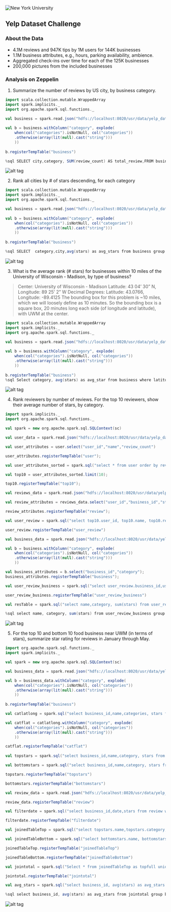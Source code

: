 ![New York University](https://upload.wikimedia.org/wikipedia/en/thumb/5/58/NYU_logo.svg/1280px-NYU_logo.svg.png)
## Yelp Dataset Challenge

### About the Data
- 4.1M reviews and 947K tips by 1M users for 144K businesses
- 1.1M business attributes, e.g., hours, parking availability, ambience.
- Aggregated check-ins over time for each of the 125K businesses
- 200,000 pictures from the included businesses

### Analysis on Zeppelin
1. Summarize the number of reviews by US city, by business category.
```scala
import scala.collection.mutable.WrappedArray
import spark.implicits._
import org.apache.spark.sql.functions._

val business = spark.read.json("hdfs://localhost:8020/usr/data/yelp_dataset_challenge_round9/yelp_academic_dataset_business.json")
 
val b = business.withColumn("category", explode(
    when(col("categories").isNotNull, col("categories"))
    .otherwise(array(lit(null).cast("string")))
    ))
    
b.registerTempTable("business")

%sql SELECT city,category, SUM(review_count) AS total_review,FROM business group by category,city order by city

```
![alt tag](http://url/to/img1.png)

2. Rank all cities by # of stars descending, for each category

```scala
import scala.collection.mutable.WrappedArray
import spark.implicits._
import org.apache.spark.sql.functions._

val business = spark.read.json("hdfs://localhost:8020/usr/data/yelp_dataset_challenge_round9/yelp_academic_dataset_business.json")
 
val b = business.withColumn("category", explode(
    when(col("categories").isNotNull, col("categories"))
    .otherwise(array(lit(null).cast("string")))
    ))
    
b.registerTempTable("business")

%sql SELECT  category,city,avg(stars) as avg_stars from business group by category,city order by category asc, avg_stars desc;

```
![alt tag](http://url/to/img2.png)

3. What is the average rank (# stars) for businesses within 10 miles of the University of Wisconsin - Madison, by type of business?
>Center: University of Wisconsin - Madison
>Latitude: 43 04’ 30” N, Longitude: 89 25’ 2” W
>Decimal Degrees: Latitude: 43.0766, Longitude: -89.4125
>The bounding box for this problem is ~10 miles, which we will loosely define as 10 minutes. So the bounding box is a square box, 20 minutes long each side (of longitude and latitude), with UWM at the center.

```scala
import scala.collection.mutable.WrappedArray
import spark.implicits._
import org.apache.spark.sql.functions._

val business = spark.read.json("hdfs://localhost:8020/usr/data/yelp_dataset_challenge_round9/yelp_academic_dataset_business.json")
 
val b = business.withColumn("category", explode(
    when(col("categories").isNotNull, col("categories"))
    .otherwise(array(lit(null).cast("string")))
    ))
    
b.registerTempTable("business")
%sql Select category, avg(stars) as avg_star from business where latitude < 43.22145313 AND longitude < -89.21487592 AND latitude > 42.93172719 AND longitude > -89.61009908 group by category order by category;

```
![alt tag](http://url/to/img3.png)

4. Rank reviewers by number of reviews. For the top 10 reviewers, show their average number of stars, by category.

```scala
import spark.implicits._
import org.apache.spark.sql.functions._

val spark = new org.apache.spark.sql.SQLContext(sc)

val user_data = spark.read.json("hdfs://localhost:8020/usr/data/yelp_dataset_challenge_round9/yelp_academic_dataset_user.json")

val user_attributes = user.select("user_id","name","review_count")

user_attributes.registerTempTable("user");

val user_attributes_sorted = spark.sql("select * from user order by review_count desc");

val top10 = user_attributes_sorted.limit(10);

top10.registerTempTable("top10");

val reviews_data = spark.read.json("hdfs://localhost:8020/usr/data/yelp_dataset_challenge_round9/yelp_academic_dataset_review.json")

val review_attributes = reviews_data.select("user_id","business_id","stars")

review_attributes.registerTempTable("review");

val user_review = spark.sql("select top10.user_id, top10.name, top10.review_count, review.business_id, review.stars from top10 JOIN review on top10.user_id=review.user_id")

user_review.registerTempTable("user_review")

val business_data = spark.read.json("hdfs://localhost:8020/usr/data/yelp_dataset_challenge_round9/yelp_academic_dataset_business.json")

val b = business.withColumn("category", explode(
    when(col("categories").isNotNull, col("categories"))
    .otherwise(array(lit(null).cast("string")))
    ))

val business_attributes = b.select("business_id","category");
business_attributes.registerTempTable("business");

val user_review_business = spark.sql("select user_review.business_id,user_review.name,user_review.stars,business.category from user_review JOIN business on user_review.business_id = business.business_id");

user_review_business.registerTempTable("user_review_business")

val resTable = spark.sql("select name,category, sum(stars) from user_review_business group by name,category")

%sql select name, category, sum(stars) from user_review_business group by name,category
```
![alt tag](http://url/to/img4.png)

5. For the top 10 and bottom 10 food business near UWM (in terms of stars), summarize star rating for reviews in January through May.

```scala
import org.apache.spark.sql.functions._
import spark.implicits._

val spark = new org.apache.spark.sql.SQLContext(sc)

val business_data = spark.read.json("hdfs://localhost:8020/usr/data/yelp_dataset_challenge_round9/yelp_academic_dataset_business.json")

val b = business_data.withColumn("category", explode(
    when(col("categories").isNotNull, col("categories"))
    .otherwise(array(lit(null).cast("string")))
    ))
    
b.registerTempTable("business")

val catlatlong = spark.sql("select business_id,name,categories, stars from business where latitude >= 42.908333 AND latitude <= 43.241667 AND longitude >= -89.583889 AND longitude <= -89.250556 AND category == 'Food'");

val catflat = catlatlong.withColumn("category", explode(
    when(col("categories").isNotNull, col("categories"))
    .otherwise(array(lit(null).cast("string")))
    ))

catflat.registerTempTable("catflat")	
	
val topstars = spark.sql("select business_id,name,category, stars from catflat order by stars desc limit 10")

val bottomstars = spark.sql("select business_id,name,category, stars from catflat order by stars asc limit 10")

topstars.registerTempTable("topstars")

bottomstars.registerTempTable("bottomstars")

val review_data = spark.read.json("hdfs://localhost:8020/usr/data/yelp_dataset_challenge_round9/yelp_academic_dataset_review.json")

review_data.registerTempTable("review")

val filterdate = spark.sql("select business_id,date,stars from review where month(date)>=1 and month(date)<=5")

filterdate.registerTempTable("filterdate")

val joinedTableTop = spark.sql("select topstars.name,topstars.category, topstars.business_id, filterdate.date, filterdate.stars from topstars INNER JOIN filterdate on topstars.business_id = filterdate.business_id")

val joinedTableBottom = spark.sql("select bottomstars.name, bottomstars.category, bottomstars.business_id, filterdate.date, filterdate.stars from bottomstars INNER JOIN filterdate on bottomstars.business_id = filterdate.business_id")

joinedTableTop.registerTempTable("joinedTableTop")

joinedTableBottom.registerTempTable("joinedTableBottom")

val jointotal = spark.sql("Select * from joinedTableTop as topfull union Select * from joinedTableBottom as bottomfull")

jointotal.registerTempTable("jointotal")

val avg_stars = spark.sql("select business_id, avg(stars) as avg_stars from jointotal group by business_id")

%sql select business_id, avg(stars) as avg_stars from jointotal group by business_id

```
![alt tag](http://url/to/img5.png)
